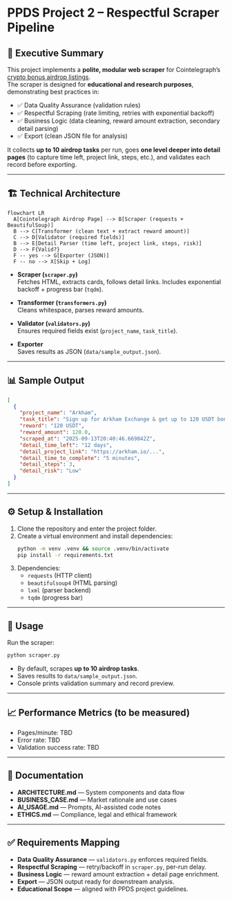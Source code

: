 # PPDS Project 2 – Respectful Scraper Pipeline

## 📌 Executive Summary
This project implements a **polite, modular web scraper** for Cointelegraph’s [crypto bonus airdrop listings](https://cointelegraph.com/crypto-bonus/bonus-category/airdrop/).  
The scraper is designed for **educational and research purposes**, demonstrating best practices in:

- ✅ Data Quality Assurance (validation rules)  
- ✅ Respectful Scraping (rate limiting, retries with exponential backoff)  
- ✅ Business Logic (data cleaning, reward amount extraction, secondary detail parsing)  
- ✅ Export (clean JSON file for analysis)  

It collects **up to 10 airdrop tasks** per run, goes **one level deeper into detail pages** (to capture time left, project link, steps, etc.), and validates each record before exporting.

---

## 🏗️ Technical Architecture
```mermaid
flowchart LR
  A[Cointelegraph Airdrop Page] --> B[Scraper (requests + BeautifulSoup)]
  B --> C[Transformer (clean text + extract reward amount)]
  C --> D[Validator (required fields)]
  B --> E[Detail Parser (time left, project link, steps, risk)]
  D --> F{Valid?}
  F -- yes --> G[Exporter (JSON)]
  F -- no --> X[Skip + Log]
```

- **Scraper (`scraper.py`)**  
  Fetches HTML, extracts cards, follows detail links. Includes exponential backoff + progress bar (`tqdm`).

- **Transformer (`transformers.py`)**  
  Cleans whitespace, parses reward amounts.

- **Validator (`validators.py`)**  
  Ensures required fields exist (`project_name`, `task_title`).

- **Exporter**  
  Saves results as JSON (`data/sample_output.json`).

---

## 📊 Sample Output
```json
[
  {
    "project_name": "Arkham",
    "task_title": "Sign up for Arkham Exchange & get up to 120 USDT bonus",
    "reward": "120 USDT",
    "reward_amount": 120.0,
    "scraped_at": "2025-09-13T20:40:46.669842Z",
    "detail_time_left": "12 days",
    "detail_project_link": "https://arkham.io/...",
    "detail_time_to_complete": "5 minutes",
    "detail_steps": 3,
    "detail_risk": "Low"
  }
]
```

---

## ⚙️ Setup & Installation
1. Clone the repository and enter the project folder.
2. Create a virtual environment and install dependencies:
   ```bash
   python -m venv .venv && source .venv/bin/activate
   pip install -r requirements.txt
   ```
3. Dependencies:  
   - `requests` (HTTP client)  
   - `beautifulsoup4` (HTML parsing)  
   - `lxml` (parser backend)  
   - `tqdm` (progress bar)

---

## 🚀 Usage
Run the scraper:
```bash
python scraper.py
```

- By default, scrapes **up to 10 airdrop tasks**.  
- Saves results to `data/sample_output.json`.  
- Console prints validation summary and record preview.

---

## 📈 Performance Metrics (to be measured)
- Pages/minute: TBD  
- Error rate: TBD  
- Validation success rate: TBD  

---

## 📜 Documentation
- **ARCHITECTURE.md** — System components and data flow  
- **BUSINESS_CASE.md** — Market rationale and use cases  
- **AI_USAGE.md** — Prompts, AI-assisted code notes  
- **ETHICS.md** — Compliance, legal and ethical framework  

---

## ✅ Requirements Mapping
- **Data Quality Assurance** — `validators.py` enforces required fields.  
- **Respectful Scraping** — retry/backoff in `scraper.py`, per-run delay.  
- **Business Logic** — reward amount extraction + detail page enrichment.  
- **Export** — JSON output ready for downstream analysis.  
- **Educational Scope** — aligned with PPDS project guidelines.  
